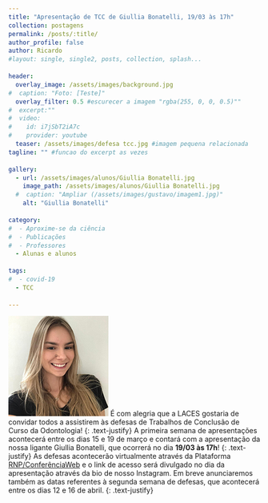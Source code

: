 ```yaml
---
title: "Apresentação de TCC de Giullia Bonatelli, 19/03 às 17h"
collection: postagens
permalink: /posts/:title/
author_profile: false
author: Ricardo
#layout: single, single2, posts, collection, splash...

header:
  overlay_image: /assets/images/background.jpg
#  caption: "Foto: [Teste]"
  overlay_filter: 0.5 #escurecer a imagem "rgba(255, 0, 0, 0.5)""
#  excerpt:""
#  video:
#    id: i7jSbT2iA7c
#    provider: youtube
  teaser: /assets/images/defesa tcc.jpg #imagem pequena relacionada
tagline: "" #funcao do excerpt as vezes

gallery:
  - url: /assets/images/alunos/Giullia Bonatelli.jpg
    image_path: /assets/images/alunos/Giullia Bonatelli.jpg
  #  caption: "Ampliar (/assets/images/gustavo/imagem1.jpg)"
    alt: "Giullia Bonatelli"

category:
#  - Aproxime-se da ciência
#  - Publicações
#  - Professores
  - Alunas e alunos

tags:
#  - covid-19
  - TCC

---
```

<img src="/assets/images/alunos/Giullia Bonatelli mini.jpg" alt="image-right" class="align-right"> É com alegria que a LACES gostaria de convidar todos a assistirem às defesas de Trabalhos de Conclusão de Curso da Odontologia!
{: .text-justify}
A primeira semana de apresentações acontecerá entre os dias 15 e 19 de março e contará com a apresentação da nossa ligante Giullia Bonatelli, que ocorrerá no dia **19/03 às 17h**!
{: .text-justify}
As defesas acontecerão virtualmente através da Plataforma <a href="https://conferenciaweb.rnp.br/">RNP/ConferênciaWeb</a> e o link de acesso será divulgado no dia da apresentação através da bio de nosso Instagram. Em breve anunciaremos também as datas referentes à segunda semana de defesas, que acontecerá entre os dias 12 e 16 de abril.
{: .text-justify}
